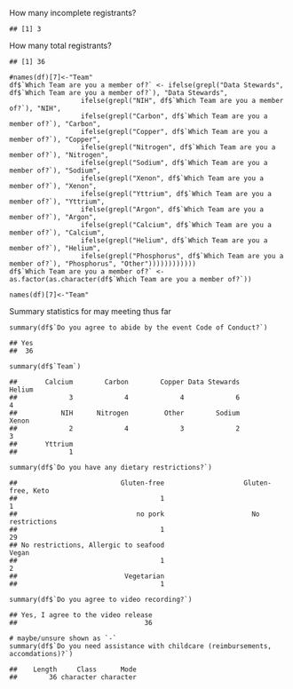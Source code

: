 How many incomplete registrants?

    ## [1] 3

How many total registrants?

    ## [1] 36

    #names(df)[7]<-"Team"
    df$`Which Team are you a member of?` <- ifelse(grepl("Data Stewards", df$`Which Team are you a member of?`), "Data Stewards",
                      ifelse(grepl("NIH", df$`Which Team are you a member of?`), "NIH",
                      ifelse(grepl("Carbon", df$`Which Team are you a member of?`), "Carbon",
                      ifelse(grepl("Copper", df$`Which Team are you a member of?`), "Copper",
                      ifelse(grepl("Nitrogen", df$`Which Team are you a member of?`), "Nitrogen",
                      ifelse(grepl("Sodium", df$`Which Team are you a member of?`), "Sodium",
                      ifelse(grepl("Xenon", df$`Which Team are you a member of?`), "Xenon",
                      ifelse(grepl("Yttrium", df$`Which Team are you a member of?`), "Yttrium", 
                      ifelse(grepl("Argon", df$`Which Team are you a member of?`), "Argon",
                      ifelse(grepl("Calcium", df$`Which Team are you a member of?`), "Calcium",
                      ifelse(grepl("Helium", df$`Which Team are you a member of?`), "Helium",
                      ifelse(grepl("Phosphorus", df$`Which Team are you a member of?`), "Phosphorus", "Other"))))))))))))
    df$`Which Team are you a member of?` <- as.factor(as.character(df$`Which Team are you a member of?`))

    names(df)[7]<-"Team"

Summary statistics for may meeting thus far

    summary(df$`Do you agree to abide by the event Code of Conduct?`) 

    ## Yes 
    ##  36

    summary(df$`Team`)

    ##       Calcium        Carbon        Copper Data Stewards        Helium 
    ##             3             4             4             6             4 
    ##           NIH      Nitrogen         Other        Sodium         Xenon 
    ##             2             4             3             2             3 
    ##       Yttrium 
    ##             1

    summary(df$`Do you have any dietary restrictions?`)

    ##                          Gluten-free                    Gluten-free, Keto 
    ##                                    1                                    1 
    ##                              no pork                      No restrictions 
    ##                                    1                                   29 
    ## No restrictions, Allergic to seafood                                Vegan 
    ##                                    1                                    2 
    ##                           Vegetarian 
    ##                                    1

    summary(df$`Do you agree to video recording?`)

    ## Yes, I agree to the video release 
    ##                                36

    # maybe/unsure shown as `-`
    summary(df$`Do you need assistance with childcare (reimbursements, accomdations)?`)

    ##    Length     Class      Mode 
    ##        36 character character

